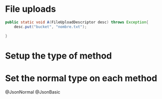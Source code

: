 # File uploads

```java
public static void A(FileUploadDescriptor desc) throws Exception{
	desc.put("bucket", "nombre.txt");
	
}
```

# Setup the type of method

# Set the normal type on each method
@JsonNormal
@JsonBasic